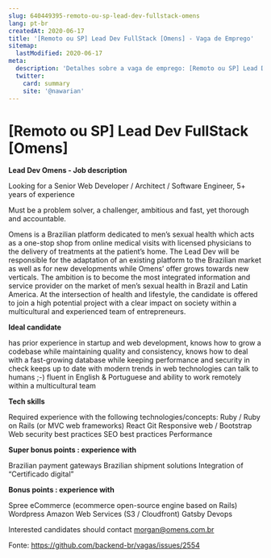 ```yaml
---
slug: 640449395-remoto-ou-sp-lead-dev-fullstack-omens
lang: pt-br
createdAt: 2020-06-17
title: '[Remoto ou SP] Lead Dev FullStack [Omens] - Vaga de Emprego'
sitemap:
  lastModified: 2020-06-17
meta:
  description: 'Detalhes sobre a vaga de emprego: [Remoto ou SP] Lead Dev FullStack [Omens]'
  twitter:
    card: summary
    site: '@nawarian'
---
```


# [Remoto ou SP] Lead Dev FullStack [Omens]

**Lead Dev Omens - Job description**

Looking for a Senior Web Developer / Architect / Software Engineer, 5+ years of experience

Must be a problem solver, a challenger, ambitious and fast, yet thorough and accountable.

Omens is a Brazilian platform dedicated to men’s sexual health which acts as a one-stop shop from online medical visits with licensed physicians to the delivery of treatments at the patient’s home. The Lead Dev will be responsible for the adaptation of an existing platform to the Brazilian market as well as for new developments while Omens’ offer grows towards new verticals. The ambition is to become the most integrated information and service provider on the market of men’s sexual health in Brazil and Latin America. At the intersection of health and lifestyle, the candidate is offered to join a high potential project with a clear impact on society within a multicultural and experienced team of entrepreneurs.

**Ideal candidate** 

has prior experience in startup and web development, 
knows how to grow a codebase while maintaining quality and consistency, 
knows how to deal with a fast-growing database while keeping performance and security in check
keeps up to date with modern trends in web technologies
can talk to humans ;-)
fluent in English & Portuguese and ability to work remotely within a multicultural team

**Tech skills** 

Required experience with the following technologies/concepts:
Ruby / Ruby on Rails (or MVC web frameworks)
React 
Git 
Responsive web / Bootstrap
Web security best practices
SEO best practices
Performance

**Super bonus points : experience with**

Brazilian payment gateways
Brazilian shipment solutions
Integration of “Certificado digital” 

**Bonus points : experience with**

Spree eCommerce (ecommerce open-source engine based on Rails)
Wordpress 
Amazon Web Services (S3 / Cloudfront)
Gatsby
Devops

Interested candidates should contact morgan@omens.com.br 



Fonte: https://github.com/backend-br/vagas/issues/2554